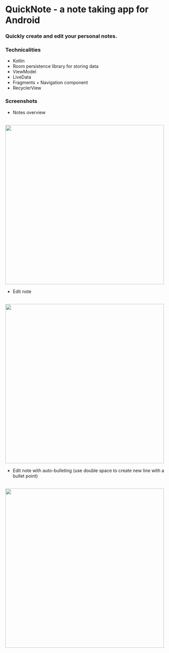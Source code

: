 # QuickNote - a note taking app for Android
### Quickly create and edit your personal notes. 
### Technicalities
* Kotlin
* Room persistence library for storing data
* ViewModel
* LiveData
* Fragments + Navigation component
* RecyclerView 

### Screenshots
* Notes overview <br><br>
<img src="https://i.imgur.com/Q228ELd.png" style="height:500px">

* Edit note <br><br>
<img src="https://i.imgur.com/yQfJzs2.png" style="height:500px">

* Edit note with auto-bulleting (use double space to create new line with a bullet point) <br><br>
<img src="https://i.imgur.com/ZzJdjs5.png" style="height:500px">